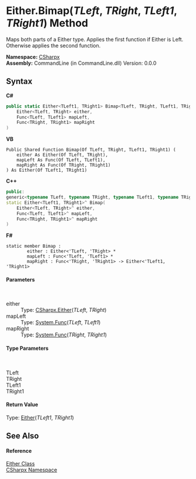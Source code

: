 # Either.Bimap(*TLeft*, *TRight*, *TLeft1*, *TRight1*) Method 
 

Maps both parts of a Either type. Applies the first function if Either is Left. Otherwise applies the second function.

**Namespace:**&nbsp;<a href="N_CSharpx">CSharpx</a><br />**Assembly:**&nbsp;CommandLine (in CommandLine.dll) Version: 0.0.0

## Syntax

**C#**<br />
``` C#
public static Either<TLeft1, TRight1> Bimap<TLeft, TRight, TLeft1, TRight1>(
	Either<TLeft, TRight> either,
	Func<TLeft, TLeft1> mapLeft,
	Func<TRight, TRight1> mapRight
)

```

**VB**<br />
``` VB
Public Shared Function Bimap(Of TLeft, TRight, TLeft1, TRight1) ( 
	either As Either(Of TLeft, TRight),
	mapLeft As Func(Of TLeft, TLeft1),
	mapRight As Func(Of TRight, TRight1)
) As Either(Of TLeft1, TRight1)
```

**C++**<br />
``` C++
public:
generic<typename TLeft, typename TRight, typename TLeft1, typename TRight1>
static Either<TLeft1, TRight1>^ Bimap(
	Either<TLeft, TRight>^ either, 
	Func<TLeft, TLeft1>^ mapLeft, 
	Func<TRight, TRight1>^ mapRight
)
```

**F#**<br />
``` F#
static member Bimap : 
        either : Either<'TLeft, 'TRight> * 
        mapLeft : Func<'TLeft, 'TLeft1> * 
        mapRight : Func<'TRight, 'TRight1> -> Either<'TLeft1, 'TRight1> 

```


#### Parameters
&nbsp;<dl><dt>either</dt><dd>Type: <a href="T_CSharpx_Either_2">CSharpx.Either</a>(*TLeft*, *TRight*)<br /></dd><dt>mapLeft</dt><dd>Type: <a href="https://docs.microsoft.com/dotnet/api/system.func-2" target="_blank">System.Func</a>(*TLeft*, *TLeft1*)<br /></dd><dt>mapRight</dt><dd>Type: <a href="https://docs.microsoft.com/dotnet/api/system.func-2" target="_blank">System.Func</a>(*TRight*, *TRight1*)<br /></dd></dl>

#### Type Parameters
&nbsp;<dl><dt>TLeft</dt><dd /><dt>TRight</dt><dd /><dt>TLeft1</dt><dd /><dt>TRight1</dt><dd /></dl>

#### Return Value
Type: <a href="T_CSharpx_Either_2">Either</a>(*TLeft1*, *TRight1*)

## See Also


#### Reference
<a href="T_CSharpx_Either">Either Class</a><br /><a href="N_CSharpx">CSharpx Namespace</a><br />